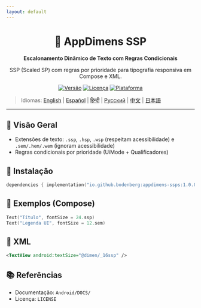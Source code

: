 ```yaml
---
layout: default
---
```


<div align="center">
    <h1>📐 AppDimens SSP</h1>
    <p><strong>Escalonamento Dinâmico de Texto com Regras Condicionais</strong></p>
    <p>SSP (Scaled SP) com regras por prioridade para tipografia responsiva em Compose e XML.</p>

[![Versão](https://img.shields.io/badge/version-1.0.8-blue.svg)](https://github.com/bodenberg/appdimens/releases)
[![Licença](https://img.shields.io/badge/license-Apache%202.0-green.svg)](../../../LICENSE)
[![Plataforma](https://img.shields.io/badge/platform-Android%2021+-orange.svg)](https://developer.android.com/)
</div>

> Idiomas: [English](../../../../Android/appdimens_ssps/README.md) | [Español](../../es/Android/appdimens_ssps/README.md) | [हिन्दी](../../hi/Android/appdimens_ssps/README.md) | [Русский](../../ru/Android/appdimens_ssps/README.md) | [中文](../../zh/Android/appdimens_ssps/README.md) | [日本語](../../ja/Android/appdimens_ssps/README.md)

---

## 🎯 Visão Geral
- Extensões de texto: `.ssp`, `.hsp`, `.wsp` (respeitam acessibilidade) e `.sem/.hem/.wem` (ignoram acessibilidade)
- Regras condicionais por prioridade (UiMode + Qualificadores)

## 🚀 Instalação
```kotlin
dependencies { implementation("io.github.bodenberg:appdimens-ssps:1.0.8") }
```

## 🎨 Exemplos (Compose)
```kotlin
Text("Título", fontSize = 24.ssp)
Text("Legenda UI", fontSize = 12.sem)
```

## 📄 XML
```xml
<TextView android:textSize="@dimen/_16ssp" />
```

## 📚 Referências
- Documentação: `Android/DOCS/`
- Licença: `LICENSE`
